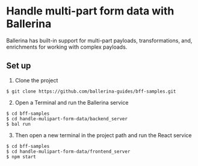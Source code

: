 # Handle multi-part form data with Ballerina

Ballerina has built-in support for multi-part payloads, transformations, and, enrichments for working with complex payloads.

## Set up

1. Clone the project 

```
$ git clone https://github.com/ballerina-guides/bff-samples.git
```

2. Open a Terminal and run the Ballerina service

```
$ cd bff-samples
$ cd handle-mulipart-form-data/backend_server
$ bal run
```

3. Then open a new terminal in the project path and run the React service

```
$ cd bff-samples
$ cd handle-mulipart-form-data/frontend_server
$ npm start
```
